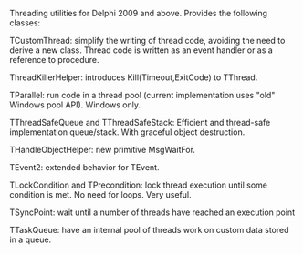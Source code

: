 Threading utilities for Delphi 2009 and above. Provides the following classes:

TCustomThread: simplify the writing of thread code, avoiding the need to derive a new class. Thread code is written as an event handler or as a reference to procedure.

ThreadKillerHelper: introduces Kill(Timeout,ExitCode) to TThread.

TParallel: run code in a thread pool (current implementation uses "old" Windows pool API). Windows only.

TThreadSafeQueue and TThreadSafeStack: Efficient and thread-safe implementation queue/stack. With graceful object destruction.

THandleObjectHelper: new primitive MsgWaitFor.

TEvent2: extended behavior for TEvent.

TLockCondition and TPrecondition: lock thread execution until some condition is met. No need for loops. Very useful.

TSyncPoint: wait until a number of threads have reached an execution point

TTaskQueue: have an internal pool of threads work on custom data stored in a queue.
